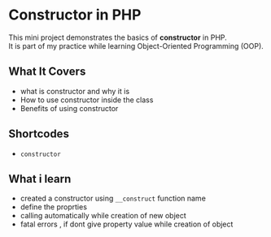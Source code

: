 # Constructor in PHP

This mini project demonstrates the basics of **constructor** in PHP.  
It is part of my practice while learning Object-Oriented Programming (OOP).


## What It Covers

- what is constructor and why it is
- How to use constructor inside the class
- Benefits of using constructor

## Shortcodes
- `constructor`


## What i learn

- created a constructor using `__construct` function name
- define the proprties
- calling automatically while creation of new object
- fatal errors , if dont give property value while creation of object